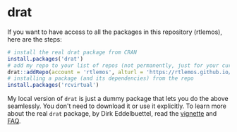 # drat
If you want to have access to all the packages in this repository (rtlemos), here are the steps:
```r
# install the real drat package from CRAN
install.packages('drat')
# add my repo to your list of repos (not permanently, just for your current R session), thanks to my drat package
drat::addRepo(account = 'rtlemos', alturl = 'https://rtlemos.github.io/drat/')
# installing a package (and its dependencies) from the repo
install.packages('rcvirtual')
```
My local version of `drat` is just a dummy package that lets you do the above seamlessly. 
You don't need to download it or use it explicitly.
To learn more about the real `drat` package, by Dirk Eddelbuettel, read the [vignette](https://cran.rstudio.com/web/packages/drat/vignettes/DratForPackageUsers.html) and [FAQ](https://cran.rstudio.com/web/packages/drat/vignettes/DratFAQ.html).

